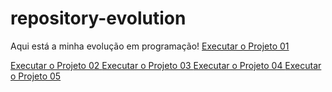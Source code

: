 # repository-evolution
Aqui está a minha evolução em programação!
<a href="https://lukones.github.io/repository-evolution/DESAFIOS/DESAFIO%20012/index.html" targent="_blank">
    Executar o Projeto 01
</a>

<a href="https://lukones.github.io/repository-evolution/DESAFIOS/DESAFIO%20010/adroid.html#" targent="_blank">
    Executar o Projeto 02
</a>

<a href="https://lukones.github.io/repository-evolution/FRONTENDMENTOR/DESAFIO-001/qr-code-component-main/index.html" targent="_blank">
    Executar o Projeto 03
</a>

<a href="https://lukones.github.io/repository-evolution/PROJETO-01-COUNTDOWN-TIMER/index.html" targent="_blank">
    Executar o Projeto 04
</a>

<a href="https://carvalhovendasautomaticas.com/" targent="_blank">
    Executar o Projeto 05
</a>

